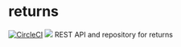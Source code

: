 # returns
[![CircleCI](https://circleci.com/gh/johnhunsley/returns.svg?style=svg)](https://circleci.com/gh/johnhunsley/returns)
[![](https://jitpack.io/v/johnhunsley/returns.svg)](https://jitpack.io/#johnhunsley/returns)
REST API and repository for returns

